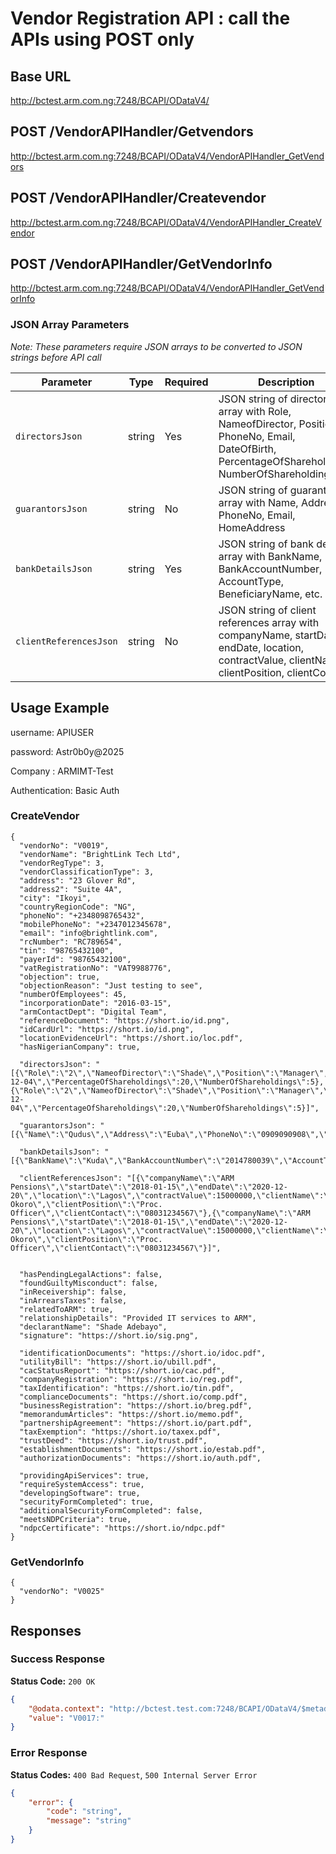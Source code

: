 # Vendor Registration API : call the APIs using POST only

## Base URL

http://bctest.arm.com.ng:7248/BCAPI/ODataV4/

## POST /VendorAPIHandler/Getvendors 

http://bctest.arm.com.ng:7248/BCAPI/ODataV4/VendorAPIHandler_GetVendors

## POST /VendorAPIHandler/Createvendor 

http://bctest.arm.com.ng:7248/BCAPI/ODataV4/VendorAPIHandler_CreateVendor

## POST /VendorAPIHandler/GetVendorInfo

http://bctest.arm.com.ng:7248/BCAPI/ODataV4/VendorAPIHandler_GetVendorInfo



### JSON Array Parameters
*Note: These parameters require JSON arrays to be converted to JSON strings before API call*

| Parameter | Type | Required | Description |
|-----------|------|----------|-------------|
| `directorsJson` | string | Yes | JSON string of directors array with Role, NameofDirector, Position, PhoneNo, Email, DateOfBirth, PercentageOfShareholdings, NumberOfShareholdings |
| `guarantorsJson` | string | No | JSON string of guarantors array with Name, Address, PhoneNo, Email, HomeAddress |
| `bankDetailsJson` | string | Yes | JSON string of bank details array with BankName, BankAccountNumber, AccountType, BeneficiaryName, etc. |
| `clientReferencesJson` | string | No | JSON string of client references array with companyName, startDate, endDate, location, contractValue, clientName, clientPosition, clientContact |




## Usage Example

username: APIUSER

password: Astr0b0y@2025

Company : ARMIMT-Test

Authentication: Basic Auth
### CreateVendor
```parameters
{
  "vendorNo": "V0019",
  "vendorName": "BrightLink Tech Ltd",
  "vendorRegType": 3,
  "vendorClassificationType": 3,
  "address": "23 Glover Rd",
  "address2": "Suite 4A",
  "city": "Ikoyi",
  "countryRegionCode": "NG",
  "phoneNo": "+2348098765432",
  "mobilePhoneNo": "+2347012345678",
  "email": "info@brightlink.com",
  "rcNumber": "RC789654",
  "tin": "98765432100",
  "payerId": "98765432100",
  "vatRegistrationNo": "VAT9988776",
  "objection": true,
  "objectionReason": "Just testing to see",
  "numberOfEmployees": 45,
  "incorporationDate": "2016-03-15",
  "armContactDept": "Digital Team",
  "referenceDocument": "https://short.io/id.png",
  "idCardUrl": "https://short.io/id.png",
  "locationEvidenceUrl": "https://short.io/loc.pdf",
  "hasNigerianCompany": true,

  "directorsJson": "[{\"Role\":\"2\",\"NameofDirector\":\"Shade\",\"Position\":\"Manager\",\"PhoneNo\":\"0902635255\",\"Email\":\"shade@gmail.com\",\"DateOfBirth\":\"1999-12-04\",\"PercentageOfShareholdings\":20,\"NumberOfShareholdings\":5}, {\"Role\":\"2\",\"NameofDirector\":\"Shade\",\"Position\":\"Manager\",\"PhoneNo\":\"0902635255\",\"Email\":\"shade@gmail.com\",\"DateOfBirth\":\"1999-12-04\",\"PercentageOfShareholdings\":20,\"NumberOfShareholdings\":5}]",

  "guarantorsJson": "[{\"Name\":\"Qudus\",\"Address\":\"Euba\",\"PhoneNo\":\"0909090908\",\"Email\":\"qudus@email.com\",\"HomeAddress\":\"Lagos\"}]",

  "bankDetailsJson": "[{\"BankName\":\"Kuda\",\"BankAccountNumber\":\"2014780039\",\"AccountType\":\"1\",\"BeneficiaryName\":\"Aliu\",\"BeneficiaryBank\":\"GTBank\",\"BeneficiaryBankAddress\":\"Lagos\",\"BeneficiaryAccountNumber\":\"0153306207\",\"BeneficiaryAddress\":\"Lagos\",\"BICRoutingNumber\":\"225635\",\"IBANNoAndBIC\":\"TR2435\",\"SortCode\":\"5474635\",\"IntermediaryBank1\":\"Wema\",\"IntermediaryBankBIC\":\"BC00001\"}]",

  "clientReferencesJson": "[{\"companyName\":\"ARM Pensions\",\"startDate\":\"2018-01-15\",\"endDate\":\"2020-12-20\",\"location\":\"Lagos\",\"contractValue\":15000000,\"clientName\":\"Ada Okoro\",\"clientPosition\":\"Proc. Officer\",\"clientContact\":\"08031234567\"},{\"companyName\":\"ARM Pensions\",\"startDate\":\"2018-01-15\",\"endDate\":\"2020-12-20\",\"location\":\"Lagos\",\"contractValue\":15000000,\"clientName\":\"Ada Okoro\",\"clientPosition\":\"Proc. Officer\",\"clientContact\":\"08031234567\"}]", 
  

  "hasPendingLegalActions": false,
  "foundGuiltyMisconduct": false,
  "inReceivership": false,
  "inArrearsTaxes": false,
  "relatedToARM": true,
  "relationshipDetails": "Provided IT services to ARM",
  "declarantName": "Shade Adebayo",
  "signature": "https://short.io/sig.png",

  "identificationDocuments": "https://short.io/idoc.pdf",
  "utilityBill": "https://short.io/ubill.pdf",
  "cacStatusReport": "https://short.io/cac.pdf",
  "companyRegistration": "https://short.io/reg.pdf",
  "taxIdentification": "https://short.io/tin.pdf",
  "complianceDocuments": "https://short.io/comp.pdf",
  "businessRegistration": "https://short.io/breg.pdf",
  "memorandumArticles": "https://short.io/memo.pdf",
  "partnershipAgreement": "https://short.io/part.pdf",
  "taxExemption": "https://short.io/taxex.pdf",
  "trustDeed": "https://short.io/trust.pdf",
  "establishmentDocuments": "https://short.io/estab.pdf",
  "authorizationDocuments": "https://short.io/auth.pdf",

  "providingApiServices": true,
  "requireSystemAccess": true,
  "developingSoftware": true,
  "securityFormCompleted": true,
  "additionalSecurityFormCompleted": false,
  "meetsNDPCriteria": true,
  "ndpcCertificate": "https://short.io/ndpc.pdf"
}
```

### GetVendorInfo
```
{
  "vendorNo": "V0025"
}
```

## Responses

### Success Response

**Status Code:** `200 OK`

```json
{
    "@odata.context": "http://bctest.test.com:7248/BCAPI/ODataV4/$metadata#Edm.String",
    "value": "V0017:"
}
```

### Error Response

**Status Codes:** `400 Bad Request`, `500 Internal Server Error`

```json
{
    "error": {
        "code": "string",
        "message": "string"
    }
}
```
